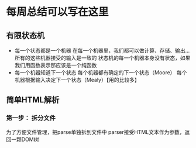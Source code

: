 # 每周总结可以写在这里

## 有限状态机
- 每一个状态都是一个机器
   在每一个机器里，我们都可以做计算、存储、输出...
   所有的这些机器接受的输入是一致的
   状态机的每一个机器本身没有状态，如果我们用函数表示那应该是一个纯函数
- 每一个机器知道下一个状态
   每个机器都有确定的下一个状态（Moore）
   每个机器根据输入决定下一个状态（Mealy）【用的比较多】

## 简单HTML解析
### 第一步： 拆分文件
为了方便文件管理，把parse单独拆到文件中
parser接受HTML文本作为参数，返回一颗DOM树